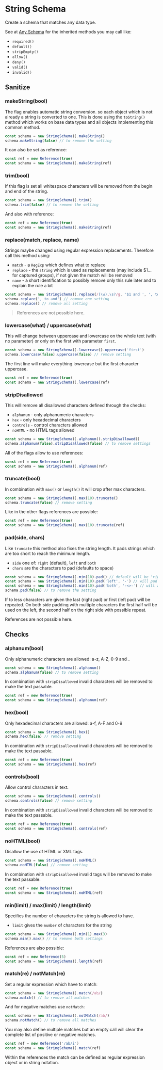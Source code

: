 # String Schema

Create a schema that matches any data type.

See at [Any Schema](any.md) for the inherited methods you may call like:
- `required()`
- `default()`
- `stripEmpty()`
- `allow()`
- `deny()`
- `valid()`
- `invalid()`

## Sanitize

### makeString(bool)

The flag enables automatic string conversion. so each object which is not already
a string is converted to one. This is done using the `toString()` method which
works on base data types and all objects implementing this common method.

```js
const schema = new StringSchema().makeString()
schema.makeString(false) // to remove the setting
```

It can also be set as reference:

```js
const ref = new Reference(true)
const schema = new StringSchema().makeString(ref)
```

### trim(bool)

If this flag is set all whitespace characters will be removed from the begin and
end of the string.

```js
const schema = new StringSchema().trim()
schema.trim(false) // to remove the setting
```

And also with reference:

```js
const ref = new Reference(true)
const schema = new StringSchema().makeString(ref)
```

### replace(match, replace, name)

Strings maybe changed using regular expression replacements. Therefore call this
method using:
- `match` - a `RegExp` which defines what to replace
- `replace` - the `string` which is used as replacements (may include $1... for captured
  groups), if not given the match will be removed
- `name` - a short identification to possibly remove only this rule later and to
  explain the rule a bit

```js
const schema = new StringSchema().replace(/(\w),\s?/g, '$1 and ', ', to and')
schema.replace(', to and') // remove one setting
schema.replace() // remove all setting
```

> References are not possible here.

### lowercase(what) / uppercase(what)

This will change between uppercase and lowercase on the whole text (with no parameter)
or only on the first with parameter `first`.

```js
const schema = new StringSchema().lowercase().uppercase('first')
schema.lowercase(false).uppercase(false) // remove setting
```

The first line will make everything lowercase but the first character uppercase.

```js
const ref = new Reference(true)
const schema = new StringSchema().lowercase(ref)
```

### stripDisallowed

This will remove all disallowed characters defined through the checks:
- `alphanum` - only alphanumeric characters
- `hex` - only hexadecimal characters
- `controls` - control characters allowed
- `noHTML` - no HTML tags allowed

```js
const schema = new StringSchema().alphanum().stripDisallowed()
schema.alphanum(false).stripDisallowed(false) // to remove settings
```

All of the flags allow to use references:

```js
const ref = new Reference(true)
const schema = new StringSchema().alphanum(ref)
```

### truncate(bool)

In combination with `max()` or `length()` it will crop after max characters.

```js
const schema = new StringSchema().max(10).truncate()
schema.truncate(false) // remove setting
```

Like in the other flags references are possible:

```js
const ref = new Reference(true)
const schema = new StringSchema().max(10).truncate(ref)
```

### pad(side, chars)

Like `truncate` this method also fixes the string length. It pads strings which are
too short to reach the minimum length.
- `side` one of: `right` (default), `left` and `both`
- `chars` are the characters to pad (defaults to space)

```js
const schema = new StringSchema().min(10).pad() // default will be 'right' with spaces
const schema = new StringSchema().min(10).pad('left', '-') // will pad with dashes
const schema = new StringSchema().min(10).pad('both', '-<>-') // will add ---< and >---
schema.pad(false) // to remove the setting
```

If to less characters are given the last (right pad) or first (left pad) will be
repeated. On both side padding with multiple characters the first half will be used
on the left, the second half on the right side with possible repeat.

References are not possible here.

## Checks

### alphanum(bool)

Only alphanumeric characters are allowed: a-z, A-Z, 0-9 and _

```js
const schema = new StringSchema().alphanum()
schema.alphanum(false) // to remove setting
```

In combination with `stripDisallowed` invalid characters will be removed to make
the text passable.

```js
const ref = new Reference(true)
const schema = new StringSchema().alphanum(ref)
```

### hex(bool)

Only hexadecimal characters are allowed: a-f, A-F and 0-9

```js
const schema = new StringSchema().hex()
schema.hex(false) // remove setting
```

In combination with `stripDisallowed` invalid characters will be removed to make
the text passable.

```js
const ref = new Reference(true)
const schema = new StringSchema().hex(ref)
```

### controls(bool)

Allow control characters in text.

```js
const schema = new StringSchema().controls()
schema.controls(false) // remove setting
```

In combination with `stripDisallowed` invalid characters will be removed to make
the text passable.

```js
const ref = new Reference(true)
const schema = new StringSchema().controls(ref)
```

### noHTML(bool)

Disallow the use of HTML or XML tags.

```js
const schema = new StringSchema().noHTML()
schema.noHTML(false) // remove setting
```

In combination with `stripDisallowed` invalid tags will be removed to make
the text passable.

```js
const ref = new Reference(true)
const schema = new StringSchema().noHTML(ref)
```

### min(limit) / max(limit) / length(limit)

Specifies the number of characters the string is allowed to have.
- `limit` gives the `number` of characters for the string

```js
const schema = new StringSchema().min(1).max(3)
schema.min().max() // to remove both settings
```

References are also possible:

```js
const ref = new Reference(5)
const schema = new StringSchema().length(ref)
```

### match(re) / notMatch(re)

Set a regular expression which have to match:

```js
const schema = new StringSchema().match(/ab/)
schema.match() // to remove all matches
```

And for negative matches use `notMatch`:

```js
const schema = new StringSchema().notMatch(/ab/)
schema.notMatch() // to remove all matches
```

You may also define multiple matches but an empty call will clear the complete list of positive
or negative matches.

```js
const ref = new Reference('/ab/i')
const schema = new StringSchema().match(ref)
```

Within the references the match can be defined as regular expression object or in string notation.

